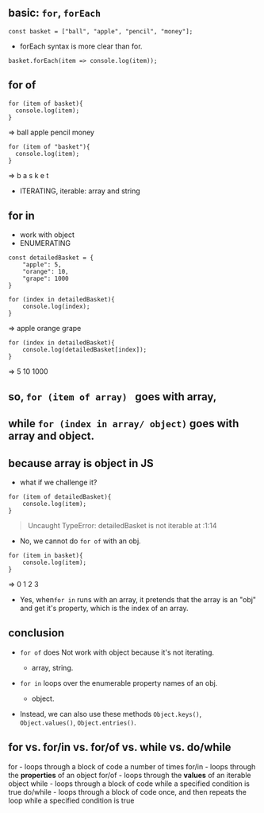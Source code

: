 ## basic: ```for```, ```forEach```

```
const basket = ["ball", "apple", "pencil", "money"];
```
- forEach syntax is more clear than for.

```
basket.forEach(item => console.log(item));
```

## for of

```
for (item of basket){
  console.log(item);
}
```
=> 
ball
apple
pencil
money

```
for (item of "basket"){
  console.log(item);
}
```
=>
b
a
s
k
e
t

- ITERATING, iterable: array and string


## for in

- work with object
- ENUMERATING

```
const detailedBasket = {
	"apple": 5,
	"orange": 10,
	"grape": 1000
}
```

```
for (index in detailedBasket){
	console.log(index);
}
```
=>
apple
orange
grape
```
for (index in detailedBasket){
	console.log(detailedBasket[index]);
}
```
=>
5
10
1000

## so, ```for (item of array) ``` goes with array, 
## while ```for (index in array/ object)``` goes with array and object.
## because array is object in JS

- what if we challenge it?
```
for (item of detailedBasket){
	console.log(item);
}
```
> Uncaught TypeError: detailedBasket is not iterable
    at <anonymous>:1:14

- No, we cannot do ```for of``` with an obj.

```
for (item in basket){
	console.log(item);
}
```
=>
0
1
2
3

- Yes, when```for in``` runs with an array, it pretends that the array is an "obj" and get it's property, which is the index of an array.

## conclusion

- ```for of``` does Not work with object because it's not iterating.
  - array, string.

- ```for in``` loops over the enumerable property names of an obj.
  - object.
  
- Instead, we can also use these methods ```Object.keys()```, ```Object.values()```, ```Object.entries()```.


## for vs. for/in vs. for/of vs. while vs. do/while

for - loops through a block of code a number of times
for/in - loops through the **properties** of an object
for/of - loops through the **values** of an iterable object
while - loops through a block of code while a specified condition is true
do/while - loops through a block of code once, and then repeats the loop while a specified condition is true
